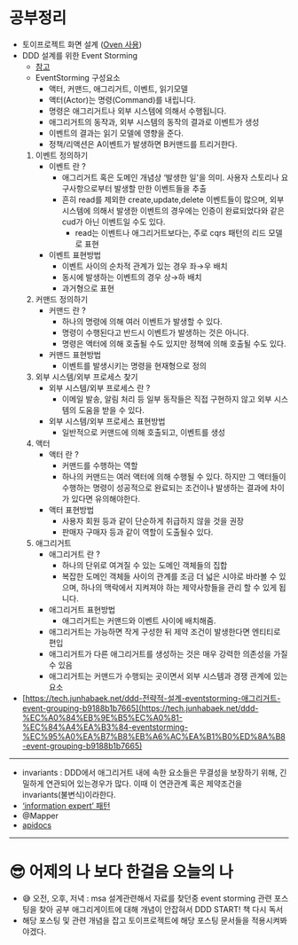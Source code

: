 # 공부정리

- 토이프로젝트 화면 설계 ([Oven 사용](https://ovenapp.io/project/LN2711wq7C02yqFl3J86LiEHiFuycB39#izrjj))
- DDD 설계를 위한 Event Storming
    - [참고](https://tech.junhabaek.net/ddd-%EC%A0%84%EB%9E%B5%EC%A0%81-%EC%84%A4%EA%B3%84-event-storming-%EC%9D%B4%EB%B2%A4%ED%8A%B8-%EC%BB%A4%EB%A7%A8%EB%93%9C-%EC%99%B8%EB%B6%80%EC%84%9C%EB%B9%84%EC%8A%A4-%EC%95%A1%ED%84%B0-23ea8af1f457)
    - EventStorming 구성요소
        - 액터, 커맨드, 애그리거트, 이벤트, 읽기모델
        - 액터(Actor)는 명령(Command)를 내립니다.
        - 명령은 애그리거트나 외부 시스템에 의해서 수행됩니다.
        - 애그리거트의 동작과, 외부 시스템의 동작의 결과로 이벤트가 생성
        - 이벤트의 결과는 읽기 모델에 영향을 준다.
        - 정책/리액션은 A이벤트가 발생하면 B커맨드를 트리거한다.
    1. 이벤트 정의하기
        - 이벤트 란 ?
            - 애그리거트 혹은 도메인 개념상 ‘발생한 일'을 의미. 사용자 스토리나 요구사항으로부터 발생할 만한 이벤트들을 추출
            - 흔히 read를 제외한 create,update,delete 이벤트들이 많으며, 외부 시스템에 의해서 발생한 이벤트의 경우에는 인증이 완료되었다와 같은 cud가 아닌 이벤트일 수도 있다.
                - read는 이벤트나 애그리거트보다는, 주로 cqrs 패턴의 리드 모델로 표현
        - 이벤트 표현방법
            - 이벤트 사이의 순차적 관계가 있는 경우 좌→우 배치
            - 동시에 발생하는 이벤트의 경우 상→하 배치
            - 과거형으로 표현
    2. 커맨드 정의하기
        - 커맨드 란 ?
            - 하나의 명령에 의해 여러 이벤트가 발생할 수 있다.
            - 명령이 수행된다고 반드시 이벤트가 발생하는 것은 아니다.
            - 명령은 액터에 의해 호출될 수도 있지만 정책에 의해 호출될 수도 있다.
        - 커맨드 표현방법
            - 이벤트를 발생시키는 명령을 현재형으로 정의
    3. 외부 시스템/외부 프로세스 찾기
        - 외부 시스템/외부 프로세스 란 ?
            - 이메일 발송, 알림 처리 등 일부 동작들은 직접 구현하지 않고 외부 시스템의 도움을 받을 수 있다.
        - 외부 시스템/외부 프로세스 표현방법
            - 일반적으로 커맨드에 의해 호출되고, 이벤트를 생성
    4. 액터
        - 액터 란 ?
            - 커맨드를 수행하는 역할
            - 하나의 커맨드는 여러 액터에 의해 수행될 수 있다. 하지만 그 액터들이 수행하는 명령이 성공적으로 완료되는 조건이나 발생하는 결과에 차이가 있다면 유의해야한다.
        - 액터 표현방법
            - 사용자 회원 등과 같이 단순하게 취급하지 않을 것을 권장
            - 판매자 구매자 등과 같이 역할이 도출될수 있다.
    5. 애그리거트
        - 애그리거트 란 ?
            - 하나의 단위로 여겨질 수 있는 도메인 객체들의 집합
            - 복잡한 도메인 객체들 사이의 관계를 조금 더 넓은 시야로 바라볼 수 있으며, 하나의 맥락에서 지켜져야 하는 제약사항들을 관리 할 수 있게 됩니다.
        - 애그리거트 표현방법
            - 애그리거트는 커맨드와 이벤트 사이에 배치해줌.
        - 애그리거트는 가능하면 작게 구성한 뒤 제약 조건이 발생한다면 엔티티로 편입
        - 애그리거트가 다른 애그리거트를 생성하는 것은 매우 강력한 의존성을 가질 수 있음
        - 애그리거트는 커맨드가 수행되는 곳이면서 외부 시스템과 경쟁 관계에 있는 요소
- [https://tech.junhabaek.net/ddd-전략적-설계-eventstorming-애그리거트-event-grouping-b9188b1b7665](https://tech.junhabaek.net/ddd-%EC%A0%84%EB%9E%B5%EC%A0%81-%EC%84%A4%EA%B3%84-eventstorming-%EC%95%A0%EA%B7%B8%EB%A6%AC%EA%B1%B0%ED%8A%B8-event-grouping-b9188b1b7665)

---

- invariants : DDD에서 애그리거트 내에 속한 요소들은 무결성을 보장하기 위해, 긴밀하게 연관되어 있는경우가 많다. 이때 이 연관관계 혹은 제약조건을 invariants(불변식)이라한다.
- [‘information expert’ 패턴](https://en.wikipedia.org/wiki/GRASP_(object-oriented_design)#Information_expert)
- @Mapper
- [apidocs](https://github.com/Junh-b/spring-apidocs-practice)

---

# 😎 어제의 나 보다 한걸음 오늘의 나

- 😅 오전, 오후, 저녁 : msa 설계관련해서 자료를 찾던중 event storming 관련 포스팅을 찾아 공부
애그리게이트에 대해 개념이 안잡혀서 DDD START! 책 다시 독서
- 해당 포스팅 및 관련 개념을 잡고 토이프로젝트에 해당 포스팅 문서들을 적용시켜봐야겠다.
